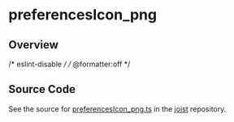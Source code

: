 # preferencesIcon_png

## Overview

/* eslint-disable */
/* @formatter:off */



## Source Code

See the source for [preferencesIcon_png.ts](https://github.com/phetsims/joist/blob/main/images/preferencesIcon_png.ts) in the [joist](https://github.com/phetsims/joist) repository.
